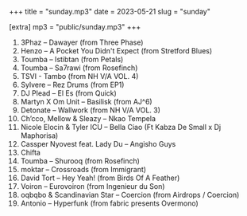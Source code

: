 +++
title = "sunday.mp3"
date = 2023-05-21
slug = "sunday"

[extra]
mp3 = "public/sunday.mp3"
+++

1. 3Phaz – Dawayer (from Three Phase)
2. Henzo – A Pocket You Didn't Expect (from Stretford Blues)
3. Toumba – Istibtan (from Petals)
4. Toumba – Sa7rawi (from Rosefinch)
5. TSVI - Tambo	(from NH V/A VOL. 4)
6. Sylvere – Rez Drums (from EP1)
7. DJ Plead – El Es (from Quick)
8. Martyn X Om Unit – Basilisk (from AJ^6)
9. Detonate – Wallwork (from NH V/A VOL. 3)
10. Ch’cco, Mellow & Sleazy – Nkao Tempela	
11. Nicole Elocin & Tyler ICU – Bella Ciao (Ft Kabza De Small x Dj Maphorisa)
12. Cassper Nyovest feat. Lady Du – Angisho Guys	
13. Chifta
14. Toumba – Shurooq (from Rosefinch)
15. moktar – Crossroads (from Immigrant)
16. David Tort – Hey Yeah! (from Birds Of A Feather)
17. Voiron – Eurovoiron (from Ingenieur du Son)
18. oqbqbo & Scandinavian Star – Coercion (from Airdrops / Coercion)
19. Antonio – Hyperfunk (from fabric presents Overmono)
